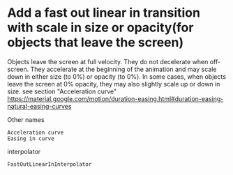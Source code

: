 # Add a fast out linear in transition with scale in size or opacity(for objects that leave the screen)

Objects leave the screen at full velocity. They do not decelerate when off-screen.
They accelerate at the beginning of the animation and may scale down in either size (to 0%) or opacity (to 0%). In some cases, when objects leave the screen at 0% opacity, they may also slightly scale up or down in size.
see section "Acceleration  curve" https://material.google.com/motion/duration-easing.html#duration-easing-natural-easing-curves

Other names

	Acceleration curve 
	Easing in curve
	
interpolator

	FastOutLinearInInterpolator


